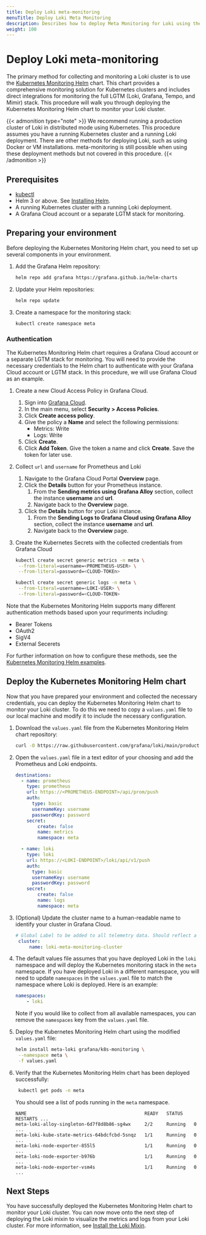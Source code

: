 ```yaml
---
title: Deploy Loki meta-monitoring
menuTitle: Deploy Loki Meta Monitoring
description: Describes how to deploy Meta Monitoring for Loki using the Kubernetes Monitoring Helm chart.
weight: 100
---
```


# Deploy Loki meta-monitoring

The primary method for collecting and monitoring a Loki cluster is to use the [Kubernetes Monitoring Helm](https://github.com/grafana/k8s-monitoring-helm/) chart. This chart provides a comprehensive monitoring solution for Kubernetes clusters and includes direct integrations for monitoring the full LGTM (Loki, Grafana, Tempo, and Mimir) stack. This procedure will walk you through deploying the Kubernetes Monitoring Helm chart to monitor your Loki cluster.

{{< admonition type="note" >}}
We recommend running a production cluster of Loki in distributed mode using Kubernetes. This procedure assumes you have a running Kubernetes cluster and a running Loki deployment. There are other methods for deploying Loki, such as using Docker or VM installations. meta-monitoring is still possible when using these deployment methods but not covered in this procedure.
{{< /admonition >}}

## Prerequisites

- [kubectl](https://kubernetes.io/docs/reference/kubectl/)
- Helm 3 or above. See [Installing Helm](https://helm.sh/docs/intro/install/).
- A running Kubernetes cluster with a running Loki deployment.
- A Grafana Cloud account or a separate LGTM stack for monitoring.

## Preparing your environment

Before deploying the Kubernetes Monitoring Helm chart, you need to set up several components in your environment. 

1. Add the Grafana Helm repository:

   ```bash
   helm repo add grafana https://grafana.github.io/helm-charts
   ```

1. Update your Helm repositories:

   ```bash
   helm repo update
   ```

1. Create a namespace for the monitoring stack:

   ```bash
   kubectl create namespace meta
   ```

### Authentication

The Kubernetes Monitoring Helm chart requires a Grafana Cloud account or a separate LGTM stack for monitoring. You will need to provide the necessary credentials to the Helm chart to authenticate with your Grafana Cloud account or LGTM stack. In this procedure, we will use Grafana Cloud as an example.

1. Create a new Cloud Access Policy in Grafana Cloud.     
    1. Sign into [Grafana Cloud](https://grafana.com/auth/sign-in/).
    1. In the main menu, select **Security > Access Policies**.
    1. Click **Create access policy**.
    1. Give the policy a **Name** and select the following permissions:
       - Metrics: Write
       - Logs: Write
    1. Click **Create**.
    1. Click **Add Token**. Give the token a name and click **Create**.
   Save the token for later use.
1. Collect `url` and `username` for Prometheus and Loki 
   1. Navigate to the Grafana Cloud Portal **Overview** page.
   1. Click the **Details** button for your Prometheus instance.
        1. From the **Sending metrics using Grafana Alloy** section, collect the instance **username** and **url**.
        1. Navigate back to the **Overview** page.
   1. Click the **Details** button for your Loki instance.
        1. From the **Sending Logs to Grafana Cloud using Grafana Alloy** section, collect the instance **username** and **url**.
        2. Navigate back to the **Overview** page.

1. Create the Kubernetes Secrets with the collected credentials from Grafana Cloud
   ```bash
   kubectl create secret generic metrics -n meta \
    --from-literal=username=<PROMETHEUS-USER> \
    --from-literal=password=<CLOUD-TOKEn>

   kubectl create secret generic logs -n meta \
    --from-literal=username=<LOKI-USER> \
    --from-literal=password=<CLOUD-TOKEN>
   ```
Note that the Kubernetes Monitoring Helm supports many different authentication methods based upon your requriments including:
- Bearer Tokens
- OAuth2
- SigV4
- External Secerets
  
For further information on how to configure these methods, see the [Kubernetes Monitoring Helm examples](https://github.com/grafana/k8s-monitoring-helm/tree/main/charts/k8s-monitoring/docs/examples/auth).

## Deploy the Kubernetes Monitoring Helm chart

Now that you have prepared your environment and collected the necessary credentials, you can deploy the Kubernetes Monitoring Helm chart to monitor your Loki cluster. To do this we need to copy a `values.yaml` file to our local machine and modify it to include the necessary configuration.

1. Download the `values.yaml` file from the Kubernetes Monitoring Helm chart repository:

   ```bash
   curl -O https://raw.githubusercontent.com/grafana/loki/main/production/meta-monitoring/values.yaml
   ```

1. Open the `values.yaml` file in a text editor of your choosing and add the Prometheus and Loki endpoints.
   ```yaml
   destinations:
     - name: prometheus
       type: prometheus
       url: https://<PROMETHEUS-ENDPOINT>/api/prom/push
       auth:
         type: basic
         usernameKey: username
         passwordKey: password
       secret:
           create: false
           name: metrics
           namespace: meta

     - name: loki
       type: loki
       url: https://<LOKI-ENDPOINT>/loki/api/v1/push
       auth:
         type: basic
         usernameKey: username
         passwordKey: password
       secret:
           create: false
           name: logs
           namespace: meta
   ```
2. (Optional) Update the cluster name to a human-readable name to identify your cluster in Grafana Cloud.
   ```yaml
   # Global Label to be added to all telemetry data. Should reflect a recognizable name for the cluster.
    cluster:
        name: loki-meta-monitoring-cluster
   ```
1. The default values file assumes that you have deployed Loki in the `loki` namespace and will deploy the Kubernetes monitoring stack in the `meta` namespace. If you have deployed Loki in a different namespace, you will need to update `namespaces` in the `values.yaml` file to match the namespace where Loki is deployed. Here is an example:

    ```yaml
    namespaces:
        - loki
    ```

    Note if you would like to collect from all available namespaces, you can remove the `namespaces` key from the `values.yaml` file.

1. Deploy the Kubernetes Monitoring Helm chart using the modified `values.yaml` file:

   ```bash
   helm install meta-loki grafana/k8s-monitoring \
    --namespace meta \
    -f values.yaml
   ```

1. Verify that the Kubernetes Monitoring Helm chart has been deployed successfully:

   ```bash
    kubectl get pods -n meta
    ```
    You should see a list of pods running in the `meta` namespace.
    ```console
    NAME                                           READY   STATUS    RESTARTS ...        
    meta-loki-alloy-singleton-6d7f8d8b86-sg4wx     2/2     Running   0        ...       
    meta-loki-kube-state-metrics-64bdcfcbd-5snqz   1/1     Running   0        ...       
    meta-loki-node-exporter-855l5                  1/1     Running   0        ...       
    meta-loki-node-exporter-b976b                  1/1     Running   0        ...       
    meta-loki-node-exporter-vsm4s                  1/1     Running   0        ...
    ```

## Next Steps

You have successfully deployed the Kubernetes Monitoring Helm chart to monitor your Loki cluster. You can now move onto the next step of deploying the Loki mixin to visualize the metrics and logs from your Loki cluster. For more information, see [Install the Loki Mixin](https://grafana.com/docs/loki/<LOKI_VERSION>/operations/meta-monitoring/mixins).



